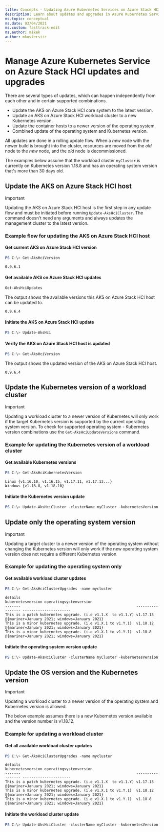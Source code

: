 ```yaml
---
title: Concepts - Updating Azure Kubernetes Services on Azure Stack HCI
description: Learn about updates and upgrades in Azure Kubernetes Service on Azure Stack HCI.
ms.topic: conceptual
ms.date: 03/04/2021
ms.custom: fasttrack-edit
ms.author: mikek
author: mkostersitz
---
```


# Manage Azure Kubernetes Service on Azure Stack HCI updates and upgrades

There are several types of updates, which can happen independently from each other and in certain supported combinations.

- Update the AKS on Azure Stack HCI core system to the latest version.
- Update an AKS on Azure Stack HCI workload cluster to a new Kubernetes version.
- Update the container hosts to a newer version of the operating system.
- Combined update of the operating system and Kubernetes version.

All updates are done in a rolling update flow. When a *new* node with the newer build is brought into the cluster, resources are moved from the *old* node to the *new* node, and the *old* node is decommissioned.

The examples below assume that the workload cluster `myCluster` is currently on Kubernetes version 1.18.8 and has an operating system version that's more than 30 days old.

## Update the AKS on Azure Stack HCI host

> [!Important]
> Updating the AKS on Azure Stack HCI host is the first step in any update flow and must be initiated before running `Update-AksHciCluster`. The command doesn't need any arguments and always updates the management cluster to the latest version.

### Example flow for updating the AKS on Azure Stack HCI host

#### Get current AKS on Azure Stack HCI version

```powershell
PS C:\> Get-AksHciVersion                    
```

```output
0.9.6.1
```

#### Get available AKS on Azure Stack HCI updates

```powershell
Get-AksHciUpdates
```

The output shows the available versions this AKS on Azure Stack HCI host can be updated to.

```output
0.9.6.4
```

#### Initiate the AKS on Azure Stack HCI update

```powershell
PS C:\> Update-AksHci
```

#### Verify the AKS on Azure Stack HCI host is updated

```powershell
PS C:\> Get-AksHciVersion
```

The output shows the updated version of the AKS on Azure Stack HCI host.

```output
0.9.6.4
```

## Update the Kubernetes version of a workload cluster

>[!Important]
> Updating a workload cluster to a newer version of Kubernetes will only work if the target Kubernetes version is supported by the current operating system version.
> To check for supported operating system - Kubernetes version combinations use the `Get-AksHciUpdateVersions` command.

### Example for updating the Kubernetes version of a workload cluster

#### Get available Kubernetes versions

```powershell
PS C:\> Get-AksHciKubernetesVersion
```

```Output
Linux {v1.16.10, v1.16.15, v1.17.11, v1.17.13...}
Windows {v1.18.8, v1.18.10}
```

#### Initiate the Kubernetes version update

```powershell
PS C:\> Update-AksHciCluster -clusterName myCluster -kubernetesVersion v1.18.10
```

## Update only the operating system version 

> [!Important]
> Updating a target cluster to a newer version of the operating system without changing the Kubernetes version will only work if the new operating system version does not require a different Kubernetes version.

### Example for updating the operating system only

#### Get available workload cluster updates

```powershell
PS C:\> Get-AksHciClusterUpgrades -name mycluster
```

```output
details                                                     kubernetesversion operatingsystemversion
-------                                                     ----------------- ----------------------
This is a patch kubernetes upgrade. (i.e v1.1.X  to v1.1.Y) v1.17.13          @{mariner=January 2021; windows=January 2021}
This is a minor kubernetes upgrade. (i.e v1.X.1 to v1.Y.1)  v1.18.12          @{mariner=January 2021; windows=January 2021}
This is a minor kubernetes upgrade. (i.e v1.X.1 to v1.Y.1)  v1.18.8           @{mariner=January 2021; windows=January 2021}
```

#### Initiate the operating system version update

```powershell
PS C:\> Update-AksHciCluster -clusterName myCluster -kubernetesVersion v1.18.8 -operatingSystem
```

## Update the OS version and the Kubernetes version

>[!Important]
>Updating a workload cluster to a newer version of the operating system and Kubernetes version is allowed.

The below example assumes there is a new Kubernetes version available and the version number is v1.18.12.

### Example for updating a workload cluster

#### Get all available workload cluster updates

```powershell
PS C:\> Get-AksHciClusterUpgrades -name mycluster
```

```output
details                                                     kubernetesversion operatingsystemversion
-------                                                     ----------------- ----------------------
This is a patch kubernetes upgrade. (i.e v1.1.X  to v1.1.Y) v1.17.13          @{mariner=January 2021; windows=January 2021}
This is a minor kubernetes upgrade. (i.e v1.X.1 to v1.Y.1)  v1.18.12          @{mariner=January 2021; windows=January 2021}
This is a minor kubernetes upgrade. (i.e v1.X.1 to v1.Y.1)  v1.18.8           @{mariner=January 2021; windows=January 2021}
```

#### Initiate the workload cluster update

```powershell
PS C:\> Update-AksHciCluster -clusterName myCluster -kubernetesVersion v1.18.12
```